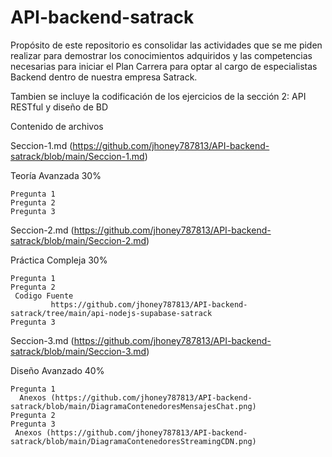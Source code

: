 # API-backend-satrack
 Propósito de este repositorio es consolidar las actividades que se me piden realizar para demostrar los conocimientos adquiridos y las competencias necesarias para iniciar el Plan Carrera para optar al cargo de especialistas Backend dentro de nuestra empresa Satrack.
 
 
 Tambien se incluye la codificación de los ejercicios  de la sección 2: API RESTful y diseño de BD


Contenido de archivos

Seccion-1.md (https://github.com/jhoney787813/API-backend-satrack/blob/main/Seccion-1.md)

  Teoría Avanzada 30%
  
    Pregunta 1
    Pregunta 2
    Pregunta 3

Seccion-2.md (https://github.com/jhoney787813/API-backend-satrack/blob/main/Seccion-2.md)

  Práctica Compleja 30%
  
    Pregunta 1
    Pregunta 2
     Codigo Fuente
             https://github.com/jhoney787813/API-backend-satrack/tree/main/api-nodejs-supabase-satrack 
    Pregunta 3
    
Seccion-3.md (https://github.com/jhoney787813/API-backend-satrack/blob/main/Seccion-3.md)

  Diseño Avanzado 40%
  
    Pregunta 1
      Anexos (https://github.com/jhoney787813/API-backend-satrack/blob/main/DiagramaContenedoresMensajesChat.png)
    Pregunta 2   
    Pregunta 3  
     Anexos (https://github.com/jhoney787813/API-backend-satrack/blob/main/DiagramaContenedoresStreamingCDN.png)
